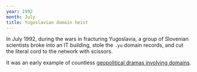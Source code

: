 ```yaml
---
year: 1992
month: July
title: Yugoslavian domain heist
---
```


In July 1992, during the wars in fracturing Yugoslavia, a group of Slovenian scientists broke into an IT building, stole the `.yu` domain records, and cut the literal cord to the network with scissors.

It was an early example of countless [geopolitical dramas involving domains](/archive/eminent-domains).
